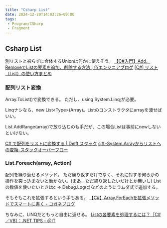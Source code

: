 ```yaml
---
title: "Csharp List"
date: 2024-12-20T14:03:26+09:00
tags:
 - Program/CSharp
 - Fragment
---
```


## Csharp List
別リストと被らずに合体するUnionは何かに使えそう。
[【C#入門】Add、RemoveでListの要素を追加、削除する方法 \| 侍エンジニアブログ](https://www.sejuku.net/blog/41093)
[\[C#\] リスト（List）の使い方まとめ](https://yaspage.com/prog/csharp/cs-list/#toc12)

### 配列リスト変換
Array.ToList()で変換できる。
ただし、using System.Linq;が必要。

Linqナシなら、new List\<Type\>(Array)。Listのコンストラクタにarrayを渡せばいい。

List.AddRange(array)で放り込むのも手だが、この場合Listは事前にnewしないといけない。

[C# で配列をリストに変換する \| Delft スタック](https://www.delftstack.com/ja/howto/csharp/array-to-list-in-csharp/)
[c＃-System.Arrayからリストへの変換-スタックオーバーフロー](https://stackoverflow.com/questions/1603170/conversion-of-system-array-to-list)

### List.Foreach(array, Action)
配列を繰り返せるメソッド。
ただ繰り返すだけでなく、それに対する何らかの操作を突っ込まないと動かない。(まあ、ただ繰り返したいだけとか無いし)
Listの数値を使いたいときはc => Debug.Log(c)などのようにラムダ式で追加する。

そもそもこれを拡張するという手もある。
[【C#】Array.ForEachを拡張メソッドでスマートに書く - コガネブログ](https://baba-s.hatenablog.com/entry/2014/03/19/195402)

ちなみに、LINQだともっと自由に返せる。
[Listの各要素を処理するには？［C#／VB］：.NET TIPS - ＠IT](https://www.atmarkit.co.jp/ait/articles/1703/08/news027.html)